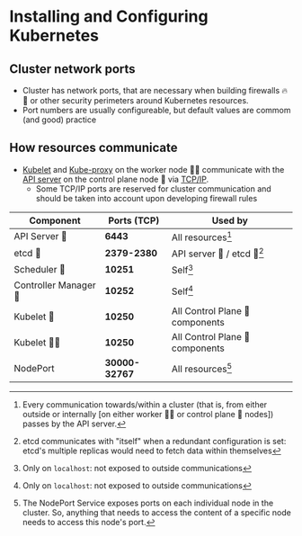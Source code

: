 # Installing and Configuring Kubernetes

## Cluster network ports
- Cluster has network ports, that are necessary when building firewalls 🔥🧱 or other security perimeters around Kubernetes resources.
- Port numbers are usually configureable, but default values are commom (and good) practice

## How resources communicate
- [Kubelet](07k8sClusterComponents.md#worker-node-components) and [Kube-proxy](07k8sClusterComponents.md#worker-node-components) on the worker node 👩‍🏭 communicate with the [API server](02kubernetesAPI.MD) on the control plane node 🧠 via [TCP/IP](https://www.techtarget.com/searchnetworking/definition/TCP-IP).
    - Some TCP/IP ports are reserved for cluster communication and should be taken into account upon developing firewall rules

| Component  | Ports (TCP) | Used by |
| ------------- | ------------- | ------------- |
| API Server 🧠  | **6443**  | All resources[^1] |
| etcd 🧠  | **2379-2380**  | API server 🧠 / etcd 🧠[^2] |
| Scheduler 🧠  | **10251**  | Self[^3] |
| Controller Manager 🧠  | **10252**  | Self[^3] |
| Kubelet 🧠  | **10250**  | All Control Plane 🧠 components |
| Kubelet 👩‍🏭  | **10250**  | All Control Plane 🧠 components |
| NodePort | **30000-32767**  | All resources[^4] |

[^1]: Every communication towards/within a cluster (that is, from either outside or internally [on either worker 👩‍🏭 or control plane 🧠 nodes]) passes by the API server.
[^2]: etcd communicates with "itself" when a redundant configuration is set: etcd's multiple replicas would need to fetch data within themselves
[^3]: Only on `localhost`: not exposed to outside communications
[^4]: The NodePort Service exposes ports on each individual node in the cluster. So, anything that needs to access the content of a specific node needs to access this node's port.